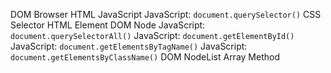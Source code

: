 DOM
Browser
HTML
JavaScript
JavaScript: `document.querySelector()`
CSS Selector
HTML Element
DOM Node
JavaScript: `document.querySelectorAll()`
JavaScript: `document.getElementById()`
JavaScript: `document.getElementsByTagName()`
JavaScript: `document.getElementsByClassName()`
DOM NodeList
Array
Method
